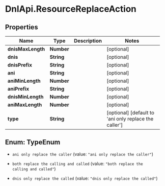 # DnlApi.ResourceReplaceAction

## Properties
Name | Type | Description | Notes
------------ | ------------- | ------------- | -------------
**dnisMaxLength** | **Number** |  | [optional] 
**dnis** | **String** |  | [optional] 
**dnisPrefix** | **String** |  | [optional] 
**ani** | **String** |  | [optional] 
**aniMinLength** | **Number** |  | [optional] 
**aniPrefix** | **String** |  | [optional] 
**dnisMinLength** | **Number** |  | [optional] 
**aniMaxLength** | **Number** |  | [optional] 
**type** | **String** |  | [optional] [default to &#39;ani only replace the caller&#39;]


<a name="TypeEnum"></a>
## Enum: TypeEnum


* `ani only replace the caller` (value: `"ani only replace the caller"`)

* `both replace the calling and called` (value: `"both replace the calling and called"`)

* `dnis only replace the called` (value: `"dnis only replace the called"`)




